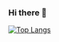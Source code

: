 ### Hi there 👋
[![Top Langs](https://github-readme-stats.vercel.app/api/top-langs/?username=arminveres&layout=compact&hide=vimscript,css,html,scss,sass)](https://github.com/anuraghazra/github-readme-stats)
<!--
**arminveres/arminveres** is a ✨ _special_ ✨ repository because its `README.md` (this file) appears on your GitHub profile.

Here are some ideas to get you started:

- 🔭 I’m currently working on ...
- 🌱 I’m currently learning ...
- 👯 I’m looking to collaborate on ...
- 🤔 I’m looking for help with ...
- 💬 Ask me about ...
- 📫 How to reach me: ...
- 😄 Pronouns: ...
- ⚡ Fun fact: ...
-->
